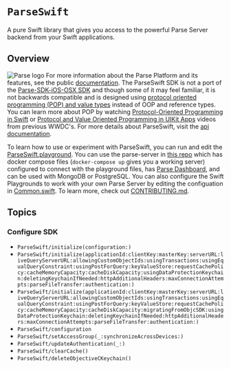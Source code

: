 # ``ParseSwift``
A pure Swift library that gives you access to the powerful Parse Server backend from your Swift applications.

## Overview
![Parse logo](parse-swift.png)
For more information about the Parse Platform and its features, see the public [documentation](https://docs.parseplatform.org). The ParseSwift SDK is not a port of the [Parse-SDK-iOS-OSX SDK](https://github.com/parse-community/Parse-SDK-iOS-OSX) and though some of it may feel familiar, it is not backwards compatible and is designed using [protocol oriented programming (POP) and value types](https://www.pluralsight.com/guides/protocol-oriented-programming-in-swift) instead of OOP and reference types. You can learn more about POP by watching [Protocol-Oriented Programming in Swift](https://developer.apple.com/videos/play/wwdc2015/408/) or [Protocol and Value Oriented Programming in UIKit Apps](https://developer.apple.com/videos/play/wwdc2016/419/) videos from previous WWDC's. For more details about ParseSwift, visit the [api documentation](http://parseplatform.org/Parse-Swift/release/documentation/parseswift/).

To learn how to use or experiment with ParseSwift, you can run and edit the [ParseSwift.playground](https://github.com/parse-community/Parse-Swift/tree/main/ParseSwift.playground/Pages). You can use the parse-server in [this repo](https://github.com/netreconlab/parse-hipaa/tree/parse-swift) which has docker compose files (`docker-compose up` gives you a working server) configured to connect with the playground files, has [Parse Dashboard](https://github.com/parse-community/parse-dashboard), and can be used with MongoDB or PostgreSQL. You can also configure the Swift Playgrounds to work with your own Parse Server by editing the configuation in [Common.swift](https://github.com/parse-community/Parse-Swift/blob/e9ba846c399257100b285d25d2bd055628b13b4b/ParseSwift.playground/Sources/Common.swift#L4-L19). To learn more, check out [CONTRIBUTING.md](https://github.com/parse-community/Parse-Swift/blob/main/CONTRIBUTING.md#swift-playgrounds).

## Topics

### Configure SDK

- ``ParseSwift/initialize(configuration:)``
- ``ParseSwift/initialize(applicationId:clientKey:masterKey:serverURL:liveQueryServerURL:allowingCustomObjectIds:usingTransactions:usingEqualQueryConstraint:usingPostForQuery:keyValueStore:requestCachePolicy:cacheMemoryCapacity:cacheDiskCapacity:usingDataProtectionKeychain:deletingKeychainIfNeeded:httpAdditionalHeaders:maxConnectionAttempts:parseFileTransfer:authentication:)``
- ``ParseSwift/initialize(applicationId:clientKey:masterKey:serverURL:liveQueryServerURL:allowingCustomObjectIds:usingTransactions:usingEqualQueryConstraint:usingPostForQuery:keyValueStore:requestCachePolicy:cacheMemoryCapacity:cacheDiskCapacity:migratingFromObjcSDK:usingDataProtectionKeychain:deletingKeychainIfNeeded:httpAdditionalHeaders:maxConnectionAttempts:parseFileTransfer:authentication:)``
- ``ParseSwift/configuration``
- ``ParseSwift/setAccessGroup(_:synchronizeAcrossDevices:)``
- ``ParseSwift/updateAuthentication(_:)``
- ``ParseSwift/clearCache()``
- ``ParseSwift/deleteObjectiveCKeychain()``
